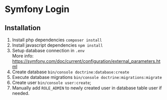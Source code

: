 # Symfony Login

## Installation

1. Install php dependencies `composer install`
2. Install javascript dependencies `npm install`
3. Setup database connection in `.env`<br/>
   More info: https://symfony.com/doc/current/configuration/external_parameters.html
4. Create database `bin/console doctrine:database:create`
5. Execute database migrations `bin/console doctrine:migrations:migrate`
6. Create user `bin/console user:create`;
7. Manually add `ROLE_ADMIN` to newly created user in database table user if needed.
